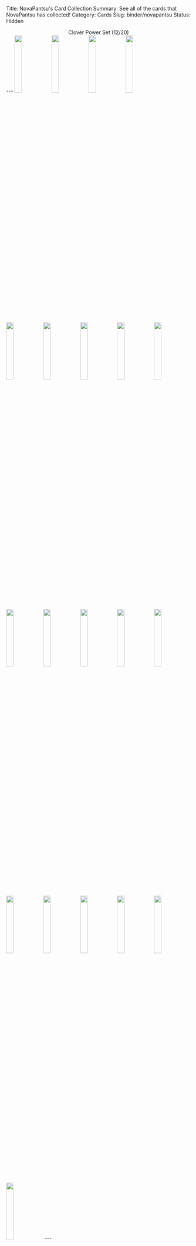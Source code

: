 Title: NovaPantsu's Card Collection
Summary: See all of the cards that NovaPantsu has collected!
Category: Cards
Slug: binder/novapantsu
Status: Hidden

<center>Clover Power Set (12/20)</center>
---
<img src='/images/cards/back-small.png' width='20%'><span title='2 Cards'><a href='/card/7cc1d724b2621/'><img src='/images/cards/7cc1d724b2621-small.png' width='20%'></a></span><span title='1 Card'><a href='/card/547c93afbd692/'><img src='/images/cards/547c93afbd692-small.png' width='20%'></a></span><img src='/images/cards/back-small.png' width='20%'><img src='/images/cards/back-small.png' width='20%'><span title='1 Card'><a href='/card/282f0b71360a5/'><img src='/images/cards/282f0b71360a5-small.png' width='20%'></a></span><img src='/images/cards/back-small.png' width='20%'><span title='1 Card'><a href='/card/b92b48f7f5e28/'><img src='/images/cards/b92b48f7f5e28-small.png' width='20%'></a></span><span title='1 Card'><a href='/card/96487ec96fb09/'><img src='/images/cards/96487ec96fb09-small.png' width='20%'></a></span><span title='1 Card'><a href='/card/9489c9ff45ad10/'><img src='/images/cards/9489c9ff45ad10-small.png' width='20%'></a></span><span title='1 Card'><a href='/card/7698bc91a42511/'><img src='/images/cards/7698bc91a42511-small.png' width='20%'></a></span><span title='1 Card'><a href='/card/d7064d6712ea12/'><img src='/images/cards/d7064d6712ea12-small.png' width='20%'></a></span><span title='1 Card'><a href='/card/d72e35b107d113/'><img src='/images/cards/d72e35b107d113-small.png' width='20%'></a></span><img src='/images/cards/back-small.png' width='20%'><img src='/images/cards/back-small.png' width='20%'><span title='1 Card'><a href='/card/47e418648ab716/'><img src='/images/cards/47e418648ab716-small.png' width='20%'></a></span><img src='/images/cards/back-small.png' width='20%'><span title='2 Cards'><a href='/card/19d6ffca4e1818/'><img src='/images/cards/19d6ffca4e1818-small.png' width='20%'></a></span><span title='1 Card'><a href='/card/b85133aeee1f19/'><img src='/images/cards/b85133aeee1f19-small.png' width='20%'></a></span><img src='/images/cards/back-small.png' width='20%'>
---
<center><h2>Event Cards (0)</h2></center>
---
<center></center>